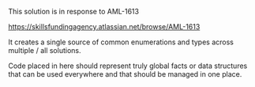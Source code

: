 ﻿This solution is in response to AML-1613 

https://skillsfundingagency.atlassian.net/browse/AML-1613

It creates a single source of common enumerations and types across multiple / all solutions.

Code placed in here should represent truly global facts or data structures that can be used everywhere and that should be managed in one place.

